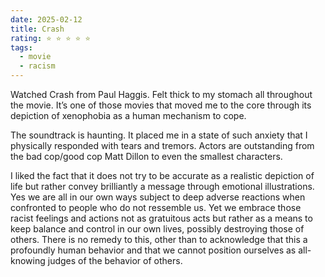 ```yaml
---
date: 2025-02-12
title: Crash
rating: ⭐️ ⭐️ ⭐️ ⭐️ ⭐️
tags:
  - movie
  - racism
---
```


Watched Crash from Paul Haggis. Felt thick to my stomach all throughout the movie. It’s one of those movies that moved me to the core through its depiction of xenophobia as a human mechanism to cope.

The soundtrack is haunting. It placed me in a state of such anxiety that I physically responded with tears and tremors. Actors are outstanding from the bad cop/good cop Matt Dillon to even the smallest characters.

I liked the fact that it does not try to be accurate as a realistic depiction of life but rather convey brilliantly a message through emotional illustrations. Yes we are all in our own ways subject to deep adverse reactions when confronted to people who do not ressemble us. Yet we embrace those racist feelings and actions not as gratuitous acts but rather as a means to keep balance and control in our own lives, possibly destroying those of others. There is no remedy to this, other than to acknowledge that this a profoundly human behavior and that we cannot position ourselves as all-knowing judges of the behavior of others.